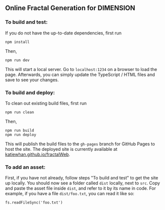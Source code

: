 ## Online Fractal Generation for DIMENSION

### To build and test:
If you do not have the up-to-date dependencies, first run
```
npm install
```
Then,
```
npm run dev
```
This will start a local server. Go to `localhost:1234` on a browser to load the page. Afterwards, you can simply update the TypeScript / HTML files and save to see your changes.

### To build and deploy:
To clean out existing build files, first run
```
npm run clean
```
Then,
```
npm run build
npm run deploy
```
This will publish the build files to the `gh-pages` branch for GitHub Pages to host the site. The deployed site is currently available at [katiewhan.github.io/fractalWeb](https://katiewhan.github.io/fractalWeb/).

### To add an asset:
First, if you have not already, follow steps "To build and test" to get the site up locally. You should now see a folder called `dist` locally, next to `src`. Copy and paste the asset file inside `dist`, and refer to it by its name in code. For example, if you have a file `dist/foo.txt`, you can read it like so:
```
fs.readFileSync('foo.txt')
``` 
